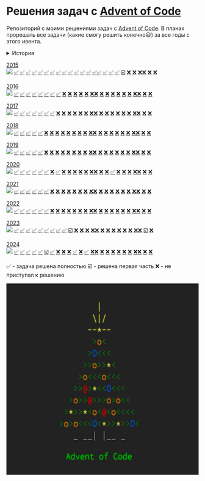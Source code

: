# Решения задач с [Advent of Code](http://www.adventofcode.com)
Репозиторий с моими решениями задач с [Advent of Code](http://www.adventofcode.com). В планах прорешать все
задачи (какие смогу решить конечно😃) за все годы с этого ивента.

<details><summary>История</summary>

| Дата       | Количество 🌟 | Общий прогресс                    |
|------------|---------------|-----------------------------------|
| 01.01.2025 | 43/500        | ![](https://geps.dev/progress/9)  |
| 06.01.2025 | 61/500        | ![](https://geps.dev/progress/12) |
| 11.01.2025 | 89/500        | ![](https://geps.dev/progress/18) |
| 23.04.2025 | 156/500       | ![](https://geps.dev/progress/31) |
</details>

[2015](https://adventofcode.com/2015)           
![](https://geps.dev/progress/74)
[✅](2015/Task1/solution.py "Задача 1")  [✅](2015/Task2/solution.py "Задача 2") [✅](2015/Task3/solution.py "Задача 3")
[✅](2015/Task4/solution.py "Задача 4") [✅](2015/Task5/solution.py "Задача 5") [✅](2015/Task6/solution.py "Задача 6")
[✅](2015/Task7/solution.py "Задача 7") [✅](2015/Task8/solution.py "Задача 8") [✅](2015/Task9/solution.py "Задача 9") 
[✅](2015/Task10/solution.py "Задача 10") [✅](2015/Task11/solution.py "Задача 11") [✅](2015/Task12/solution.py "Задача 12")
[✅](2015/Task13/solution.py "Задача 13") [✅](2015/Task14/solution.py "Задача 14")[✅](2015/Task15/solution.py "Задача 15")
[✅](2015/Task16/solution.py "Задача 16") [✅](2015/Task17/solution.py "Задача 17") [✅](2015/Task18/solution.py "Задача 18")
[☑️](2015/Task19/solution.py "Задача 19") [❌](2015/Task20/solution.py "Задача 20") [❌](2015/Task21/solution.py "Задача 21") 
[❌](2015/Task22/solution.py "Задача 22")[❌](2015/Task23/solution.py "Задача 23") [❌](2015/Task24/solution.py "Задача 24")
[❌](2015/Task25/solution.py "Задача 25")

[2016](https://adventofcode.com/2016)  
![](https://geps.dev/progress/32)
[✅](2016/Task1/solution.py "Задача 1")  [✅](2016/Task2/solution.py "Задача 2") [✅](2016/Task3/solution.py "Задача 3")
[✅](2016/Task4/solution.py "Задача 4") [✅](2016/Task5/solution.py "Задача 5") [✅](2016/Task6/solution.py "Задача 6")
[✅](2016/Task7/solution.py "Задача 7") [✅](2016/Task8/solution.py "Задача 8") [❌](2016/Task9/solution.py "Задача 9") 
[❌](2016/Task10/solution.py "Задача 10") [❌](2016/Task11/solution.py "Задача 11") [❌](2016/Task12/solution.py "Задача 12")
[❌](2016/Task13/solution.py "Задача 13") [❌](2016/Task14/solution.py "Задача 14")[❌](2016/Task15/solution.py "Задача 15")
[❌](2016/Task16/solution.py "Задача 16") [❌](2016/Task17/solution.py "Задача 17") [❌](2016/Task18/solution.py "Задача 18")
[❌](2016/Task19/solution.py "Задача 19") [❌](2016/Task20/solution.py "Задача 20") [❌](2016/Task21/solution.py "Задача 21") 
[❌](2016/Task22/solution.py "Задача 22")[❌](2016/Task23/solution.py "Задача 23") [❌](2016/Task24/solution.py "Задача 24")
[❌](2015/Task25/solution.py "Задача 25")

[2017](https://adventofcode.com/2017)  
![](https://geps.dev/progress/24)
[✅](2017/Task1/solution.py "Задача 1")  [✅](2017/Task2/solution.py "Задача 2") [✅](2017/Task3/solution.py "Задача 3")
[✅](2017/Task4/solution.py "Задача 4") [✅](2017/Task5/solution.py "Задача 5") [✅](2017/Task6/solution.py "Задача 6")
[✅](2017/Task7/solution.py "Задача 7") [❌](2017/Task8/solution.py "Задача 8") [❌](2017/Task9/solution.py "Задача 9") 
[❌](2017/Task10/solution.py "Задача 10") [❌](2017/Task11/solution.py "Задача 11") [❌](2017/Task12/solution.py "Задача 12")
[❌](2017/Task13/solution.py "Задача 13") [❌](2017/Task14/solution.py "Задача 14")[❌](2017/Task15/solution.py "Задача 15")
[❌](2017/Task16/solution.py "Задача 16") [❌](2017/Task17/solution.py "Задача 17") [❌](2017/Task18/solution.py "Задача 18")
[❌](2017/Task19/solution.py "Задача 19") [❌](2017/Task20/solution.py "Задача 20") [❌](2017/Task21/solution.py "Задача 21") 
[❌](2017/Task22/solution.py "Задача 22")[❌](2017/Task23/solution.py "Задача 23") [❌](2017/Task24/solution.py "Задача 24")
[❌](2015/Task25/solution.py "Задача 25")

[2018](https://adventofcode.com/2018)  
![](https://geps.dev/progress/20)
[✅](2018/Task1/solution.py "Задача 1")  [✅](2018/Task2/solution.py "Задача 2") [✅](2018/Task3/solution.py "Задача 3")
[✅](2018/Task4/solution.py "Задача 4") [✅](2018/Task5/solution.py "Задача 5") [❌](2018/Task6/solution.py "Задача 6")
[❌](2018/Task7/solution.py "Задача 7") [❌](2018/Task8/solution.py "Задача 8") [❌](2018/Task9/solution.py "Задача 9") 
[❌](2018/Task10/solution.py "Задача 10") [❌](2018/Task11/solution.py "Задача 11") [❌](2018/Task12/solution.py "Задача 12")
[❌](2018/Task13/solution.py "Задача 13") [❌](2018/Task14/solution.py "Задача 14")[❌](2018/Task15/solution.py "Задача 15")
[❌](2018/Task16/solution.py "Задача 16") [❌](2018/Task17/solution.py "Задача 17") [❌](2018/Task18/solution.py "Задача 18")
[❌](2018/Task19/solution.py "Задача 19") [❌](2018/Task20/solution.py "Задача 20") [❌](2018/Task21/solution.py "Задача 21") 
[❌](2018/Task22/solution.py "Задача 22")[❌](2018/Task23/solution.py "Задача 23") [❌](2018/Task24/solution.py "Задача 24")
[❌](2015/Task25/solution.py "Задача 25")

[2019](https://adventofcode.com/2019)  
![](https://geps.dev/progress/16)
[✅](2019/Task1/solution.py "Задача 1")  [✅](2019/Task2/solution.py "Задача 2") [✅](2019/Task3/solution.py "Задача 3")
[✅](2019/Task4/solution.py "Задача 4") [✅](2019/Task5/solution.py "Задача 5") [❌](2019/Task6/solution.py "Задача 6")
[❌](2019/Task7/solution.py "Задача 7") [❌](2019/Task8/solution.py "Задача 8") [❌](2019/Task9/solution.py "Задача 9") 
[❌](2019/Task10/solution.py "Задача 10") [❌](2019/Task11/solution.py "Задача 11") [❌](2019/Task12/solution.py "Задача 12")
[❌](2019/Task13/solution.py "Задача 13") [❌](2019/Task14/solution.py "Задача 14")[❌](2019/Task15/solution.py "Задача 15")
[❌](2019/Task16/solution.py "Задача 16") [❌](2019/Task17/solution.py "Задача 17") [❌](2019/Task18/solution.py "Задача 18")
[❌](2019/Task19/solution.py "Задача 19") [❌](2019/Task20/solution.py "Задача 20") [❌](2019/Task21/solution.py "Задача 21") 
[❌](2019/Task22/solution.py "Задача 22")[❌](2019/Task23/solution.py "Задача 23") [❌](2019/Task24/solution.py "Задача 24")
[❌](2015/Task25/solution.py "Задача 25")

[2020](https://adventofcode.com/2020)  
![](https://geps.dev/progress/32)
[✅](2020/Task1/solution.py "Задача 1")  [✅](2020/Task2/solution.py "Задача 2") [✅](2020/Task3/solution.py "Задача 3")
[✅](2020/Task4/solution.py "Задача 4") [✅](2020/Task5/solution.py "Задача 5") [✅](2020/Task6/solution.py "Задача 6")
[❌](2020/Task7/solution.py "Задача 7") [✅](2020/Task8/solution.py "Задача 8") [❌](2020/Task9/solution.py "Задача 9") 
[❌](2020/Task10/solution.py "Задача 10") [❌](2020/Task11/solution.py "Задача 11") [❌](2020/Task12/solution.py "Задача 12")
[❌](2020/Task13/solution.py "Задача 13") [❌](2020/Task14/solution.py "Задача 14")[❌](2020/Task15/solution.py "Задача 15")
[❌](2020/Task16/solution.py "Задача 16") [❌](2020/Task17/solution.py "Задача 17") [✅](2020/Task18/solution.py "Задача 18")
[❌](2020/Task19/solution.py "Задача 19") [❌](2020/Task20/solution.py "Задача 20") [❌](2020/Task21/solution.py "Задача 21") 
[❌](2020/Task22/solution.py "Задача 22")[❌](2020/Task23/solution.py "Задача 23") [❌](2020/Task24/solution.py "Задача 24")
[❌](2015/Task25/solution.py "Задача 25")

[2021](https://adventofcode.com/2021)  
![](https://geps.dev/progress/24)
[✅](2021/Task1/solution.py "Задача 1")  [✅](2021/Task2/solution.py "Задача 2") [✅](2021/Task3/solution.py "Задача 3")
[✅](2021/Task4/solution.py "Задача 4") [✅](2021/Task5/solution.py "Задача 5") [✅](2021/Task6/solution.py "Задача 6")
[❌](2021/Task7/solution.py "Задача 7") [❌](2021/Task8/solution.py "Задача 8") [❌](2021/Task9/solution.py "Задача 9") 
[❌](2021/Task10/solution.py "Задача 10") [❌](2021/Task11/solution.py "Задача 11") [❌](2021/Task12/solution.py "Задача 12")
[❌](2021/Task13/solution.py "Задача 13") [❌](2021/Task14/solution.py "Задача 14")[❌](2021/Task15/solution.py "Задача 15")
[❌](2021/Task16/solution.py "Задача 16") [❌](2021/Task17/solution.py "Задача 17") [❌](2021/Task18/solution.py "Задача 18")
[❌](2021/Task19/solution.py "Задача 19") [❌](2021/Task20/solution.py "Задача 20") [❌](2021/Task21/solution.py "Задача 21") 
[❌](2021/Task22/solution.py "Задача 22")[❌](2021/Task23/solution.py "Задача 23") [❌](2021/Task24/solution.py "Задача 24")
[❌](2015/Task25/solution.py "Задача 25")

[2022](https://adventofcode.com/2022)  
![](https://geps.dev/progress/24)
[✅](2022/Task1/solution.py "Задача 1")  [✅](2022/Task2/solution.py "Задача 2") [✅](2022/Task3/solution.py "Задача 3")
[✅](2022/Task4/solution.py "Задача 4") [✅](2022/Task5/solution.py "Задача 5") [✅](2022/Task6/solution.py "Задача 6")
[❌](2022/Task7/solution.py "Задача 7") [❌](2022/Task8/solution.py "Задача 8") [❌](2022/Task9/solution.py "Задача 9") 
[❌](2022/Task10/solution.py "Задача 10") [❌](2022/Task11/solution.py "Задача 11") [❌](2022/Task12/solution.py "Задача 12")
[❌](2022/Task13/solution.py "Задача 13") [❌](2022/Task14/solution.py "Задача 14")[❌](2022/Task15/solution.py "Задача 15")
[❌](2022/Task16/solution.py "Задача 16") [❌](2022/Task17/solution.py "Задача 17") [❌](2022/Task18/solution.py "Задача 18")
[❌](2022/Task19/solution.py "Задача 19") [❌](2022/Task20/solution.py "Задача 20") [❌](2022/Task21/solution.py "Задача 21") 
[❌](2022/Task22/solution.py "Задача 22")[❌](2022/Task23/solution.py "Задача 23") [❌](2022/Task24/solution.py "Задача 24")
[❌](2015/Task25/solution.py "Задача 25")

[2023](https://adventofcode.com/2023)  
![](https://geps.dev/progress/34)
[✅](2023/Task1/solution.py "Задача 1")  [✅](2023/Task2/solution.py "Задача 2") [✅](2023/Task3/solution.py "Задача 3")
[✅️](2023/Task4/solution.py "Задача 4") [✅](2023/Task5/solution.py "Задача 5") [✅](2023/Task6/solution.py "Задача 6")
[✅](2023/Task7/solution.py "Задача 7") [✅](2023/Task8/solution.py "Задача 8") [✅](2023/Task9/solution.py "Задача 9") 
[☑️](2023/Task10/solution.py "Задача 10") [❌](2023/Task11/solution.py "Задача 11") [❌](2023/Task12/solution.py "Задача 12")
[❌](2023/Task13/solution.py "Задача 13") [❌](2023/Task14/solution.py "Задача 14")[❌](2023/Task15/solution.py "Задача 15")
[❌](2023/Task16/solution.py "Задача 16") [❌](2023/Task17/solution.py "Задача 17") [❌](2023/Task18/solution.py "Задача 18")
[❌](2023/Task19/solution.py "Задача 19") [❌](2023/Task20/solution.py "Задача 20") [❌](2023/Task21/solution.py "Задача 21") 
[❌](2023/Task22/solution.py "Задача 22")[❌](2023/Task23/solution.py "Задача 23") [☑️](2023/Task24/solution.py "Задача 24")
[❌](2015/Task25/solution.py "Задача 25")

[2024](https://adventofcode.com/2024)  
![](https://geps.dev/progress/33)
[✅](2024/Task1/solution.py "Задача 1")  [✅](2024/Task2/solution.py "Задача 2") [✅](2024/Task3/solution.py "Задача 3")
[✅](2024/Task4/solution.py "Задача 4") [✅](2024/Task5/solution.py "Задача 5") [☑️](2024/Task6/solution.py "Задача 6")
[✅](2024/Task7/solution.py "Задача 7") [❌](2024/Task8/solution.py "Задача 8") [❌](2024/Task9/solution.py "Задача 9") 
[❌](2024/Task10/solution.py "Задача 10") [✅](2024/Task11/solution.py "Задача 11") [❌](2024/Task12/solution.py "Задача 12")
[✅](2024/Task13/solution.py "Задача 13") [❌](2024/Task14/solution.py "Задача 14")[❌](2024/Task15/solution.py "Задача 15")
[❌](2024/Task16/solution.py "Задача 16") [❌](2024/Task17/solution.py "Задача 17") [❌](2024/Task18/solution.py "Задача 18")
[❌](2024/Task19/solution.py "Задача 19") [❌](2024/Task20/solution.py "Задача 20") [❌](2024/Task21/solution.py "Задача 21") 
[❌](2024/Task22/solution.py "Задача 22")[❌](2024/Task23/solution.py "Задача 23") [❌](2024/Task24/solution.py "Задача 24")
[❌](2015/Task25/solution.py "Задача 25")
 
✅ - задача решена полностью
☑️ - решена первая часть 
❌ - не приступал к решению


<img src="pic.jpg" width="10000" height="500">